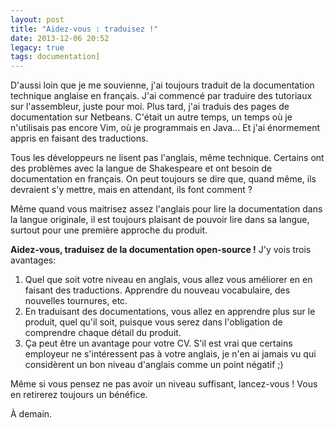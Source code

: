 ```yaml
---
layout: post
title: "Aidez-vous : traduisez !"
date: 2013-12-06 20:52
legacy: true
tags: documentation]
---
```




D'aussi loin que je me souvienne,
j'ai toujours traduit de la documentation technique anglaise en français.
J'ai commencé par traduire des tutoriaux sur l'assembleur, juste pour moi.
Plus tard, j'ai traduis des pages de documentation sur Netbeans.
C'était un autre temps, un temps où je n'utilisais pas encore Vim, où je
programmais en Java… Et j'ai énormement appris en faisant des traductions.

<!-- more -->

Tous les développeurs ne lisent pas l'anglais, même technique. Certains ont
des problèmes avec la langue de Shakespeare et ont besoin de documentation
en français. On peut toujours se dire que, quand même, ils devraient s'y
mettre, mais en attendant, ils font comment ?

Même quand vous maitrisez assez l'anglais pour lire la documentation dans
la langue originale, il est toujours plaisant de pouvoir
lire dans sa langue, surtout pour une première approche du produit.

**Aidez-vous, traduisez de la documentation open-source !** J'y vois trois
avantages:

1. Quel que soit votre niveau en anglais, vous allez vous améliorer en
   en faisant des traductions. Apprendre du nouveau vocabulaire, des
   nouvelles tournures, etc.
2. En traduisant des documentations, vous allez en apprendre plus sur
   le produit, quel qu'il soit, puisque vous serez dans l'obligation
   de comprendre chaque détail du produit.
3. Ça peut être un avantage pour votre CV. S'il est vrai que certains
   employeur ne s'intéressent pas à votre anglais, je n'en ai jamais vu
   qui considèrent un bon niveau d'anglais comme un point négatif ;)

Même si vous pensez ne pas avoir un niveau suffisant, lancez-vous ! Vous
en retirerez toujours un bénéfice.





À demain.


